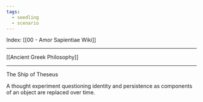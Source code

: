 ```yaml
---
tags:
  - seedling
  - scenario
---
```

Index: [[00 - Amor Sapientiae Wiki]]

---

[[Ancient Greek Philosophy]]

---

The Ship of Theseus

A thought experiment questioning identity and persistence as components of an object are replaced over time.